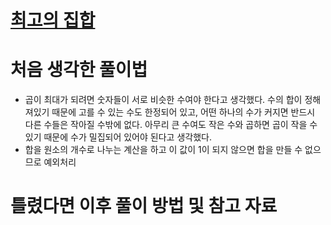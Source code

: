 # [최고의 집합](https://school.programmers.co.kr/learn/courses/30/lessons/12938)

# 처음 생각한 풀이법

- 곱이 최대가 되려면 숫자들이 서로 비슷한 수여야 한다고 생각했다. 수의 합이 정해져있기 때문에 고를 수 있는 수도 한정되어 있고, 어떤 하나의 수가 커지면 반드시 다른 수들은 작아질 수밖에 없다. 아무리 큰 수여도 작은 수와 곱하면 곱이 작을 수 있기 때문에 수가 밀집되어 있어야 된다고 생각했다.
- 합을 원소의 개수로 나누는 계산을 하고 이 값이 1이 되지 않으면 합을 만들 수 없으므로 예외처리

# 틀렸다면 이후 풀이 방법 및 참고 자료
